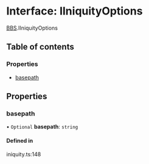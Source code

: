 # Interface: IIniquityOptions

[BBS](../modules/BBS.md).IIniquityOptions

## Table of contents

### Properties

- [basepath](BBS.IIniquityOptions.md#basepath)

## Properties

### basepath

• `Optional` **basepath**: `string`

#### Defined in

iniquity.ts:148
